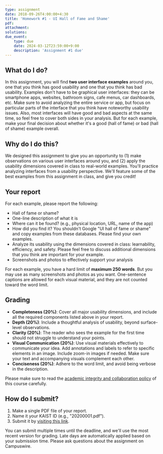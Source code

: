 ```yaml
---
type: assignment
date: 2018-09-26T4:00:00+4:30
title: 'Homework #1 - UI Hall of Fame and Shame'
pdf:
attachment:
solutions:
due_event: 
    type: due
    date: 2024-03-12T23:59:00+9:00
    description: 'Assignment #1 due'
---
```

## What do I do?
In this assignment, you will find **two user interface examples** around you, one that you think has good usability and one that you think has bad usability. Examples don't have to be graphical user interfaces: they can be smartphone apps, websites, bathroom signs, cafe menus, car dashboards, etc. Make sure to avoid analyzing the entire service or app, but focus on particular parts of the interface that you think have noteworthy usability issues. Also, most interfaces will have good and bad aspects at the same time, so feel free to cover both sides in your analysis. But for each example, make your final decision about whether it's a good (hall of fame) or bad (hall of shame) example overall.
    
## Why do I do this?
We designed this assignment to give you an opportunity to (1) make observations on various user interfaces around you, and (2) apply the usability dimensions covered in class to real-world examples. You'll practice analyzing interfaces from a usability perspective. We'll feature some of the best examples from this assignment in class, and give you credit!

## Your report
For each example, please report the following:
* Hall of fame or shame?
* One-line description of what it is
* Where can it be found? (e.g., physical location, URL, name of the app)
* How did you find it? You shouldn't Google "UI hall of fame or shame" and copy examples from these databases. Please find your own examples.
* Analyze its usability using the dimensions covered in class: learnability, efficiency, and safety. Please feel free to discuss additional dimensions that you think are important for your example.
* Screenshots and photos to effectively support your analysis

For each example, you have a hard limit of **maximum 250 words**. But you may use as many screenshots and photos as you want. One-sentence captions are allowed for each visual material, and they are not counted toward the word limit.
    
## Grading
* **Completeness (20%)**: Cover all major usability dimensions, and include all the required components listed above in your report.
* **Depth (20%)**: Include a thoughtful analysis of usability, beyond surface-level observations.
* **Clarity (20%)**: The reader who sees the example for the first time should not struggle to understand your points.
* **Visual Communication (20%)**: Use visual materials effectively to communicate your idea. Add annotations and labels to refer to specific elements in an image. Include zoom-in images if needed. Make sure your text and accompanying visuals complement each other.
* **Conciseness (20%)**: Adhere to the word limit, and avoid being verbose in the description.
    
Please make sure to read the [academic integrity and collaboration policy](https://portal.kaist.ac.kr) of this course carefully.
    
## How do I submit?
1. Make a single PDF file of your report.
2. Name it your KAIST ID (e.g., "20200001.pdf").
3. Submit it by [visiting this link](https://).

You can submit multiple times until the deadline, and we'll use the most recent version for grading. Late days are automatically applied based on your submission time. Please ask questions about the assignment on Campuswire.
